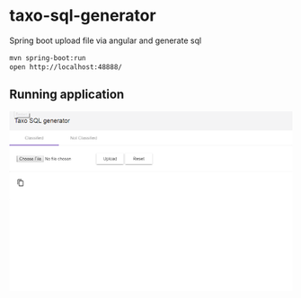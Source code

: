 # taxo-sql-generator
Spring boot upload file via angular and generate sql

```
mvn spring-boot:run
open http://localhost:48888/

```

## Running application

![](taxo-sql-generator-screenshot.gif)
